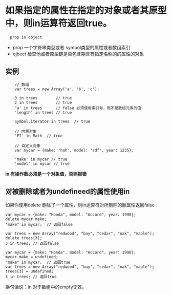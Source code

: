 #  如果指定的属性在指定的对象或者其原型中，则in运算符返回true。

```
  prop in object
```
-  prop    一个字符串类型或者 symbol类型的属性或者数组索引
-  ojbect  检查他或者原型链是否包含期具有指定名称的的属性的对象

##  实例

```
    // 数组
    var trees = new Array('a', 'b', 'c');

    0 in trees        // true
    2 in trees        // true
    'a' in trees      // false 必须使用索引号，而不是数组元素的值
    'length' in trees // true

    Symbol.iterator in trees  // true

    // 内置对象
    'PI' in Math  // true

    // 自定义对象
    var mycar = {make: 'hah', model: 'sdf', year: 1235};

    'make' in mycar // true
    'model' in mycar // true
```

**in 有操作数必须是一个对象值，否则报错**

##  对被删除或者为undefineed的属性使用in
如果你使用delete 删除了一个属性，则in运算符对所删除的额属性返回false

```
var mycar = {make: "Honda", model: "Accord", year: 1998};
delete mycar.make;
"make" in mycar;  // 返回false

var trees = new Array("redwood", "bay", "cedar", "oak", "maple");
delete trees[3];
3 in trees; // 返回false
```

```
var mycar = {make: "Honda", model: "Accord", year: 1998};
mycar.make = undefined;
"make" in mycar;  // 返回true
var trees = new Array("redwood", "bay", "cedar", "oak", "maple");
trees[3] = undefined;
3 in trees; // 返回true
```

换句话说：in 对于数组中的empty无效。
